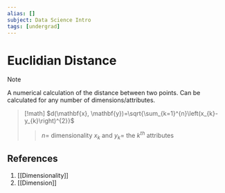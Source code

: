 ```yaml
---
alias: []
subject: Data Science Intro
tags: [undergrad]
---
```

# Euclidian Distance

> [!note]
> A numerical calculation of the distance between two points. Can be calculated for any number of dimensions/attributes.

> [!math]
> $d(\mathbf{x}, \mathbf{y})=\sqrt{\sum_{k=1}^{n}\left(x_{k}-y_{k}\right)^{2}}$
> > $n=$ dimensionality
> > $x_k$ and $y_k=$ the $k^{th}$ attributes

## References
1. [[Dimensionality]]
2. [[Dimension]]
